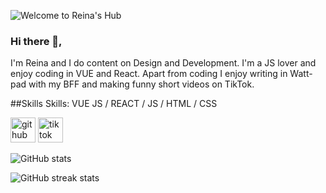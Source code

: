 ![Welcome to Reina's Hub](https://github.com/reinasuzu/reinasuzu/blob/master/banner.png)

### Hi there 👋,
I'm Reina and I do content on Design and Development. I'm a JS lover and enjoy coding in VUE and React. Apart from coding I enjoy writing in Watt-pad with my BFF and making funny short videos on TikTok.

##Skills
Skills: VUE JS / REACT / JS / HTML / CSS

[<img src='https://cdn.jsdelivr.net/npm/simple-icons@3.0.1/icons/github.svg' alt='github' height='40'>](https://github.com/reinasuzu)  [<img src='https://cdn.jsdelivr.net/npm/simple-icons@3.0.1/icons/tiktok.svg' alt='tiktok' height='40'>](https://vt.tiktok.com/ZSJDPAD2B/)  

![GitHub stats](https://github-readme-stats.vercel.app/api?username=reinasuzu&show_icons=true&count_private=true)  

![GitHub streak stats](https://github-readme-streak-stats.herokuapp.com/?user=reinasuzu)  

